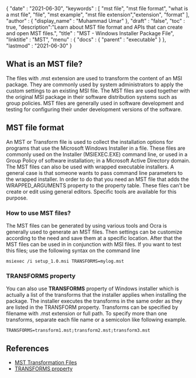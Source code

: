 {
  "date" : "2021-06-30",
  "keywords" : [ "mst file", "mst file format", "what is a mst file", "file", "mst example", "mst file extension","extension", "format" ],
  "author" : {
    "display_name" : "Muhammad Umar"
  },
  "draft" : "false",
  "toc" : true,
  "description":"Learn about MST file format and APIs that can create and open MST files.",
  "title" : "MST - Windows Installer Package File",
  "linktitle" : "MST",
  "menu" : {
    "docs" : {
      "parent" : "executable"
    }
  },
  "lastmod" : "2021-06-30"
}

## What is an MST file?
The files with .mst extension are used to transform the content of an MSI package. They are commonly used by system administrators to apply the custom settings to an existing MSI file. The MST files are used together with the original MSI package in their software distribution systems such as group policies. MST files are generally used in software development and testing for configuring their under development versions of the software.

## MST file format
An MST or Transform file is used to collect the installation options for programs that use the Microsoft Windows Installer in a file. These files are commonly used on the Installer (MSIEXEC.EXE) command line, or used in a Group Policy of software installation; in a Microsoft Active Directory domain. The MST files can also be used with wrapped executable installers. A general case is that someone wants to pass command line parameters to the wrapped installer. In order to do that you need an MST file that adds the WRAPPED_ARGUMENTS property to the property table. These files can't be create or edit using general editors. Specific tools are available for this purpose.

### How to use MST files?
The MST files can be generated by using various tools and Ocra is generally used to generate an MST files. Then settings can be customize according to the need and save them at a specific location. After that the MST files can be used in in conjunction with MSI files. If you want to test this files; use the following syntax on the command line 

```
msiexec /i setup_1.0.msi TRANSFORMS=mylog.mst
```
### TRANSFORMS property

You can also use **TRANSFORMS** property of Windows installer which is actually a list of the transforms that the installer applies when installing the package. The installer executes the transforms in the same order as they are listed in the TRANSFORM property. Transforms can be specified by filename with .mst extension or full path. To specify more than one transforms, separate each file name or a semicolon like following example.

```
TRANSFORMS=transform1.mst;transform2.mst;transform3.mst
```

## References 

* [MST Transformation Files](https://www.exemsi.com/documentation/mst-transformation-files/)
* [TRANSFORMS property](https://learn.microsoft.com/en-us/windows/win32/msi/transforms)

